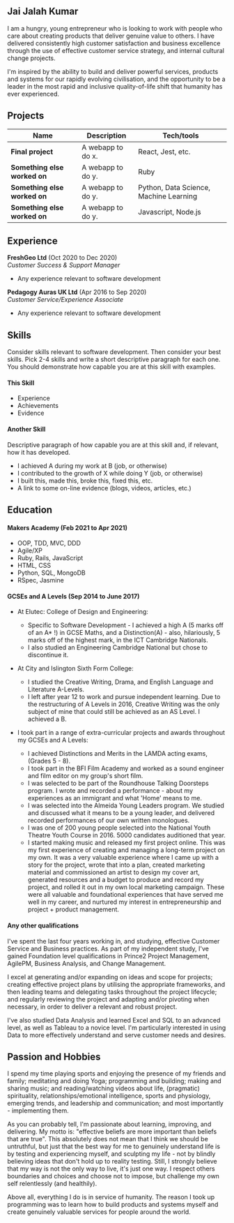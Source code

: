 ## Jai Jalah Kumar

I am a hungry, young entrepreneur who is looking to work with people who care about creating products that deliver genuine value to others. I have delivered consistently high customer satisfaction and business excellence through the use of effective customer service strategy, and internal cultural change projects.

I'm inspired by the ability to build and deliver powerful services, products and systems for our rapidly evolving civilisation, and the opportunity to be a leader in the most rapid and inclusive quality-of-life shift that humanity has ever experienced.

## Projects

| Name                         | Description       | Tech/tools        |
| ---------------------------- | ----------------- | ----------------- |
| **Final project**            | A webapp to do x. | React, Jest, etc. |
| **Something else worked on** | A webapp to do y. | Ruby              |
| **Something else worked on** | A webapp to do y. | Python, Data Science, Machine Learning |
| **Something else worked on** | A webapp to do y. | Javascript, Node.js|

## Experience

**FreshGeo Ltd** (Oct 2020 to Dec 2020)  
_Customer Success & Support Manager_

- Any experience relevant to software development

**Pedagogy Auras UK Ltd** (Apr 2016 to Sep 2020)  
_Customer Service/Experience Associate_

- Any experience relevant to software development

## Skills

Consider skills relevant to software development. Then consider your best skills. Pick 2-4 skills and write a short descriptive paragraph for each one. You should demonstrate how capable you are at this skill with examples.

#### This Skill

- Experience
- Achievements
- Evidence

#### Another Skill

Descriptive paragraph of how capable you are at this skill and, if relevant, how it has developed.

- I achieved A during my work at B (job, or otherwise)
- I contributed to the growth of X while doing Y (job, or otherwise)
- I built this, made this, broke this, fixed this, etc.
- A link to some on-line evidence (blogs, videos, articles, etc.)

## Education

#### Makers Academy (Feb 2021 to Apr 2021)

- OOP, TDD, MVC, DDD
- Agile/XP
- Ruby, Rails, JavaScript
- HTML, CSS
- Python, SQL, MongoDB
- RSpec, Jasmine

#### GCSEs and A Levels (Sep 2014 to June 2017)

- At Elutec: College of Design and Engineering:
   * Specific to Software Development - I achieved a high A (5 marks off of an A* !) in GCSE Maths, and a Distinction(A) - also, hilariously, 5 marks off of the highest mark, in the ICT Cambridge Nationals.
   * I also studied an Engineering Cambridge National but chose to discontinue it.

- At City and Islington Sixth Form College:
   * I studied the Creative Writing, Drama, and English Language and Literature A-Levels.
   * I left after year 12 to work and pursue independent learning. Due to the restructuring of A Levels in 2016, Creative Writing was the only subject of mine that could still be achieved as an AS Level. I achieved a B.

- I took part in a range of extra-curricular projects and awards throughout my GCSEs and A Levels:

   * I achieved Distinctions and Merits in the LAMDA acting exams, (Grades 5 - 8).
   * I took part in the BFI Film Academy and worked as a sound engineer and film editor on my group's short film.
   * I was selected to be part of the Roundhouse Talking Doorsteps program. I wrote and recorded a performance - about my experiences as an immigrant and what 'Home' means to me.
   * I was selected into the Almeida Young Leaders program. We studied and discussed what it means to be a young leader, and delivered recorded performances of our own written monologues.
   * I was one of 200 young people selected into the National Youth Theatre Youth Course in 2016. 5000 candidates auditioned that year.
   * I started making music and released my first project online. This was my first experience of creating and managing a long-term project on my own. It was a very valuable experience where I came up with a story for the project, wrote that into a plan, created marketing material and commissioned an artist to design my cover art, generated resources and a budget to produce and record my project, and rolled it out in my own local marketing campaign. These were all valuable and foundational experiences that have served me well in my career, and nurtured my interest in entrepreneurship and project + product management.

#### Any other qualifications

I've spent the last four years working in, and studying, effective Customer Service and Business practices. As part of my independent study, I've gained Foundation level qualifications in Prince2 Project Management, AgilePM, Business Analysis, and Change Management.

I excel at generating and/or expanding on ideas and scope for projects; creating effective project plans by utilising the appropriate frameworks, and then leading teams and delegating tasks throughout the project lifecycle; and regularly reviewing the project and adapting and/or pivoting when necessary, in order to deliver a relevant and robust project.

I've also studied Data Analysis and learned Excel and SQL to an advanced level, as well as Tableau to a novice level. I'm particularly interested in using Data to more effectively understand and serve customer needs and desires.

## Passion and Hobbies

I spend my time playing sports and enjoying the presence of my friends and family; meditating and doing Yoga; programming and building; making and sharing music; and reading/watching videos about life, (pragmatic) spirituality, relationships/emotional intelligence, sports and physiology, emerging trends, and leadership and communication; and most importantly - implementing them.

As you can probably tell, I'm passionate about learning, improving, and delivering. My motto is: "effective beliefs are more important than beliefs that are true". This absolutely does not mean that I think we should be untruthful, but just that the best way for me to genuinely understand life is by testing and experiencing myself, and sculpting my life - not by blindly believing ideas that don't hold up to reality testing. Still, I strongly believe that my way is not the only way to live, it's just one way. I respect others boundaries and choices and choose not to impose, but challenge my own self relentlessly (and healthily).

Above all, everything I do is in service of humanity. The reason I took up programming was to learn how to build products and systems myself and create genuinely valuable services for people around the world.
